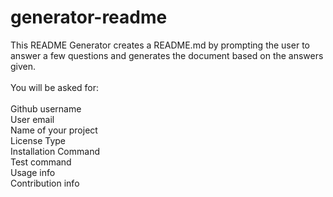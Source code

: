 # generator-readme
This README Generator creates a README.md by prompting the user to answer a few questions and generates the document based on the answers given.
<br>
<br>
You will be asked for:
<br>
<br>
Github username<br>
User email<br>
Name of your project<br>
License Type<br>
Installation Command<br>
Test command<br>
Usage info<br>
Contribution info<br>
